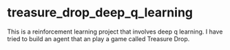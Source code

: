 # treasure_drop_deep_q_learning
This is a reinforcement learning project that involves deep q learning. I have tried to build an agent that an play a game called Treasure Drop.
